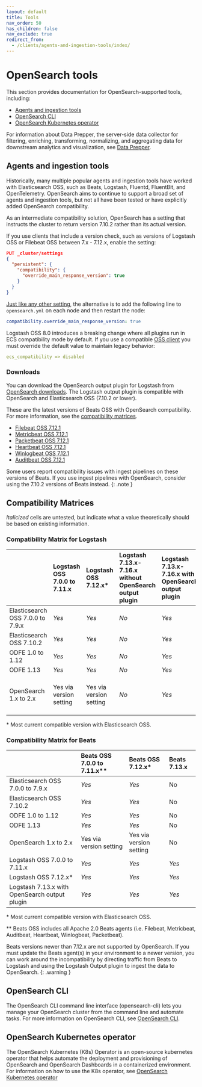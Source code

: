 ```yaml
---
layout: default
title: Tools
nav_order: 50
has_children: false
nav_exclude: true
redirect_from:
  - /clients/agents-and-ingestion-tools/index/
---
```


# OpenSearch tools

This section provides documentation for OpenSearch-supported tools, including:

- [Agents and ingestion tools](#agents-and-ingestion-tools)
- [OpenSearch CLI](#opensearch-cli)
- [OpenSearch Kubernetes operator](#opensearch-kubernetes-operator)

For information about Data Prepper, the server-side data collector for filtering, enriching, transforming, normalizing, and aggregating data for downstream analytics and visualization, see [Data Prepper]({{site.url}}{{site.baseurl}}/ddata-prepper/index/).

## Agents and ingestion tools

Historically, many multiple popular agents and ingestion tools have worked with Elasticsearch OSS, such as Beats, Logstash, Fluentd, FluentBit, and OpenTelemetry. OpenSearch aims to continue to support a broad set of agents and ingestion tools, but not all have been tested or have explicitly added OpenSearch compatibility.

As an intermediate compatibility solution, OpenSearch has a setting that instructs the cluster to return version 7.10.2 rather than its actual version.

If you use clients that include a version check, such as versions of Logstash OSS or Filebeat OSS between 7.x - 7.12.x, enable the setting:

```json
PUT _cluster/settings
{
  "persistent": {
    "compatibility": {
      "override_main_response_version": true
    }
  }
}
```

[Just like any other setting]({{site.url}}{{site.baseurl}}/install-and-configure/configuration/), the alternative is to add the following line to `opensearch.yml` on each node and then restart the node:

```yml
compatibility.override_main_response_version: true
```

Logstash OSS 8.0 introduces a breaking change where all plugins run in ECS compatibility mode by default. If you use a compatible [OSS client](#compatibility-matrices) you must override the default value to maintain legacy behavior:

```yml
ecs_compatibility => disabled
```

### Downloads

You can download the OpenSearch output plugin for Logstash from [OpenSearch downloads](https://opensearch.org/downloads.html). The Logstash output plugin is compatible with OpenSearch and Elasticsearch OSS (7.10.2 or lower).

These are the latest versions of Beats OSS with OpenSearch compatibility. For more information, see the [compatibility matrices](#compatibility-matrices).

- [Filebeat OSS 7.12.1](https://www.elastic.co/downloads/past-releases/filebeat-oss-7-12-1)
- [Metricbeat OSS 7.12.1](https://www.elastic.co/downloads/past-releases/metricbeat-oss-7-12-1)
- [Packetbeat OSS 7.12.1](https://www.elastic.co/downloads/past-releases/packetbeat-oss-7-12-1)
- [Heartbeat OSS 7.12.1](https://elastic.co/downloads/past-releases/heartbeat-oss-7-12-1)
- [Winlogbeat OSS 7.12.1](https://www.elastic.co/downloads/past-releases/winlogbeat-oss-7-12-1)
- [Auditbeat OSS 7.12.1](https://elastic.co/downloads/past-releases/auditbeat-oss-7-12-1)

Some users report compatibility issues with ingest pipelines on these versions of Beats. If you use ingest pipelines with OpenSearch, consider using the 7.10.2 versions of Beats instead.
{: .note }


## Compatibility Matrices

*Italicized* cells are untested, but indicate what a value theoretically should be based on existing information.


### Compatibility Matrix for Logstash

| | Logstash OSS 7.0.0 to 7.11.x | Logstash OSS 7.12.x\* | Logstash 7.13.x-7.16.x without OpenSearch output plugin | Logstash 7.13.x-7.16.x with OpenSearch output plugin | Logstash 8.x+ with OpenSearch output plugin 
| :---| :--- | :--- | :--- | :--- | :--- |
| Elasticsearch OSS 7.0.0 to 7.9.x | *Yes* | *Yes* | *No* | *Yes* | *Yes* |
| Elasticsearch OSS 7.10.2 | *Yes* | *Yes* | *No* | *Yes* | *Yes* |
| ODFE 1.0 to 1.12 | *Yes* | *Yes* | *No* | *Yes* | *Yes* |
| ODFE 1.13 | *Yes* | *Yes* | *No* | *Yes* | *Yes* |
| OpenSearch 1.x to 2.x | Yes via version setting | Yes via version setting | *No* | *Yes* | Yes, with Elastic Common Schema Setting |

\* Most current compatible version with Elasticsearch OSS.


### Compatibility Matrix for Beats

| | Beats OSS 7.0.0 to 7.11.x\*\* | Beats OSS 7.12.x\* | Beats 7.13.x |
| :--- | :--- | :--- | :--- |
| Elasticsearch OSS 7.0.0 to 7.9.x | *Yes* | *Yes* | No |
| Elasticsearch OSS 7.10.2 | *Yes* | *Yes* | No |
| ODFE 1.0 to 1.12 | *Yes* | *Yes* | No |
| ODFE 1.13 | *Yes* | *Yes* | No |
| OpenSearch 1.x to 2.x | Yes via version setting | Yes via version setting | No |
| Logstash OSS 7.0.0 to 7.11.x | *Yes* | *Yes* | *Yes* |
| Logstash OSS 7.12.x\* | *Yes* | *Yes* | *Yes* |
| Logstash 7.13.x with OpenSearch output plugin | *Yes* | *Yes* | *Yes* |

\* Most current compatible version with Elasticsearch OSS.

\*\* Beats OSS includes all Apache 2.0 Beats agents (i.e. Filebeat, Metricbeat, Auditbeat, Heartbeat, Winlogbeat, Packetbeat).

Beats versions newer than 7.12.x are not supported by OpenSearch. If you must update the Beats agent(s) in your environment to a newer version, you can work around the incompatibility by directing traffic from Beats to Logstash and using the Logstash Output plugin to ingest the data to OpenSearch.
{: .warning }

## OpenSearch CLI

The OpenSearch CLI command line interface (opensearch-cli) lets you manage your OpenSearch cluster from the command line and automate tasks. For more information on OpenSearch CLI, see [OpenSearch CLI]({{site.url}}{{site.baseurl}}/tools/cli/).

## OpenSearch Kubernetes operator

The OpenSearch Kubernetes (K8s) Operator is an open-source kubernetes operator that helps automate the deployment and provisioning of OpenSearch and OpenSearch Dashboards in a containerized environment. For information on how to use the K8s operator, see [OpenSearch Kubernetes operator]({{site.url}}{{site.baseurl}}/tools/k8s-operator/)